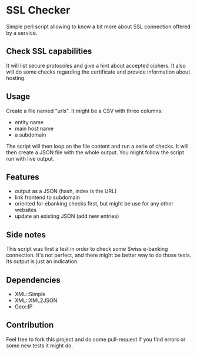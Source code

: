 # SSL Checker

Simple perl script allowing to know a bit more about
SSL connection offered by a service.

## Check SSL capabilities
It will list secure protocoles and give a hint about accepted
ciphers. It also will do some checks regarding the certificate and
provide information about hosting.

## Usage
Create a file named "urls". It might be a CSV with three columns:
* entity name
* main host name
* a subdomain

The script will then loop on the file content and run a serie of checks.
It will then create a JSON file with the whole output. You might follow the
script run with live output.

## Features
* output as a JSON (hash, index is the URL)
* link frontend to subdomain
* oriented for ebanking checks first, but might be use for any other websites
* update an existing JSON (add new entries)

## Side notes
This script was first a test in order to check some Swiss e-banking connection.
It's not perfect, and there might be better way to do those tests. Its output is
just an indication.

## Dependencies
* XML::Simple
* XML::XML2JSON
* Geo::IP


## Contribution
Feel free to fork this project and do some pull-request if you find errors or
some new tests it might do.
